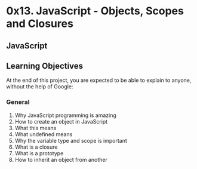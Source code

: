 # 0x13. JavaScript - Objects, Scopes and Closures
## JavaScript

## Learning Objectives
At the end of this project, you are expected to be able to explain to anyone, without the help of Google:

### General
1. Why JavaScript programming is amazing
2. How to create an object in JavaScript
3. What this means
4. What undefined means
5. Why the variable type and scope is important
6. What is a closure
7. What is a prototype
8. How to inherit an object from another
